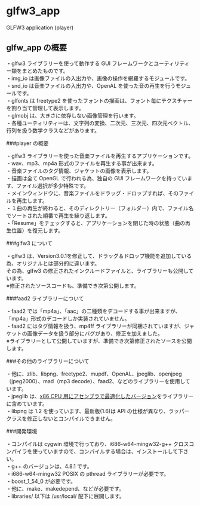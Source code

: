 glfw3_app
=========

GLFW3 application (player)

## glfw_app の概要

・glfw3 ライブラリーを使って動作する GUI フレームワークとユーティリティー類をまとめたものです。  
・img_io は画像ファイルの入出力や、画像の操作を網羅するモジュールです。  
・snd_io は音楽ファイルの入出力や、OpenAL を使った音の再生を行うモジュールです。  
・glfonts は freetype2 を使ったフォントの描画は、フォント毎にテクスチャーを割り当て管理して表示します。  
・glmobj は、大きさに依存しない画像管理を行います。  
・各種ユーティリティーは、文字列の変換、二次元、三次元、四次元ベクトル、行列を扱う数学クラスなどがあります。    


###player の概要

・glfw3 ライブラリーを使った音楽ファイルを再生するアプリケーションです。  
・wav、mp3、mp4a 形式のファイルを再生する事が出来ます。  
・音楽ファイルのタグ情報、ジャケットの画像を表示します。  
・描画は全て OpenGL で行われる為、独自の GUI フレームワークを持っています、ファイル選択が多少特殊です。  
・メインウィンドウに、音楽ファイルをドラッグ・ドロップすれば、そのファイルを再生します。  
・１曲の再生が終わると、そのディレクトリー（フォルダー）内で、ファイル名でソートされた順番で再生を繰り返します。  
・「Resume」をチェックすると、アプリケーションを閉じた時の状態（曲の再生位置）を復元します。  


###glfw3 について

・glfw3 は、Version3.0.1を修正して、ドラッグ＆ドロップ機能を追加している為、オリジナルとは部分的に違います。  
その為、glfw3 の修正されたインクルードファイルと、ライブラリーも公開しています。  
※修正されたソースコードも、準備でき次第公開します。


###faad2 ライブラリーについて

・faad2 では「mp4a」、「aac」の二種類をデコードする事が出来ますが、「mp4a」形式のデコードしか実装されていません。  
・faad2 にはタグ情報を扱う、mp4ff ライブラリーが同梱されていますが、ジャケットの画像データを扱う部分にバグがあり、修正を加えました。  
※ライブラリーとして公開していますが、準備でき次第修正されたソースを公開します。


###その他のライブラリーについて

・他に、zlib、libpng、freetype2、mupdf、OpenAL、jpeglib、openjpeg（jpeg2000）、mad（mp3 decode）、faad2、などのライブラリーを使用しています。  
・jpeglib は、[x86 CPU 用にアセンブラで最適化したバージョン](http://cetus.sakura.ne.jp/softlab/jpeg-x86simd/jpegsimd.html)をライブラリーに含めています。  
・libpng は 1.2 を使っています、最新版(1.6)は API の仕様が異なり、ラッパークラスを修正しないとコンパイルできません。  


###開発環境

・コンパイルは cygwin 環境で行っており、i686-w64-mingw32-g++ クロスコンパイラを使っていますので、コンパイルする場合は、インストールして下さい。  
・g++ のバージョンは、4.8.1 です。  
・i686-w64-mingw32 POSIX の pthread ライブラリーが必要です。  
・boost_1_54_0 が必要です。  
・他に、make、makedepend、などが必要です。  
・libraries/ 以下は /usr/local/ 配下に展開します。  
